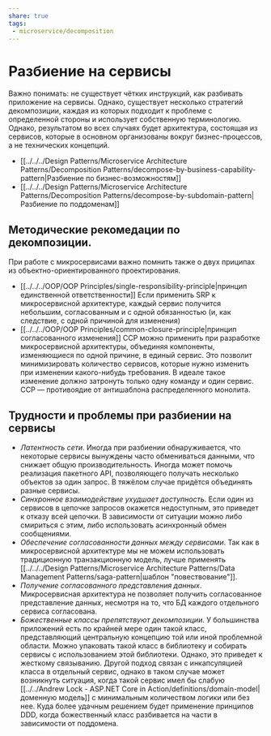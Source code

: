 ```yaml
---
share: true
tags: 
 - microservice/decomposition
---
```

# Разбиение на сервисы
Важно понимать: не существует чётких инструкций, как разбивать приложение на сервисы. Однако, существует несколько стратегий декомпозиции, каждая из которых подходит к проблеме с определенной стороны и использует собственную терминологию. Однако, результатом во всех случаях будет архитектура, состоящая из сервисов, которые в основном организованы вокруг бизнес-процессов, а не технических концепций.
- [[../../../Design Patterns/Microservice Architecture Patterns/Decomposition Patterns/decompose-by-business-capability-pattern|Разбиение по бизнес-возможностям]]
- [[../../../Design Patterns/Microservice Architecture Patterns/Decomposition Patterns/decompose-by-subdomain-pattern|Разбиение по поддоменам]]

## Методические рекомедации по декомпозиции.
При работе с микросервисами важно помнить также о двух приципах из объектно-ориентированного проектирования.
- [[../../../OOP/OOP Principles/single-responsibility-principle|принцип единственной ответственности]]
Если применить SRP к микросервисной архитектуре, каждый сервис получится небольшим, согласованным и с одной обязанностью (и, как следствие, с одной причиной для изменения)
- [[../../../OOP/OOP Principles/common-closure-principle|принцип согласованного изменения]]
CCP можно применить при разработке микросервисной архитектуры, объединяя компоненты, изменяющиеся по одной причине, в единый сервис. Это позволит минимизировать количество сервисов, которые нужно изменить при изменении какого-нибудь требования. В идеале такое изменение должно затронуть только одну команду и один сервис. CCP — противоядие от антишаблона распределенного монолита.

## Трудности и проблемы при разбиении на сервисы
- *Латентность сети*. Иногда при разбиении обнаруживается, что некоторые сервисы вынуждены часто обмениваться данными, что снижает общую производительность. Иногда может помочь реализация пакетного API, позволяющего получать несколько объектов за один запрос. В тяжёлом случае придётся объединять разные сервисы.
- *Синхронное взаимодействие ухудшает доступность*. Если один из сервисов в цепочке запросов окажется недоступным, это приведет к отказу всей цепочки. В зависимости от ситуации можно либо смириться с этим, либо использовать асинхронный обмен сообщениями.
- *Обеспечение согласованности данных между сервисами*. Так как в микросервисной архитектуре мы не можем использовать традиционную транзакционную модель, лучше применять [[../../../Design Patterns/Microservice Architecture Patterns/Data Management Patterns/saga-pattern|шаблон "повествование"]]. 
- *Получение согласованного представления данных*. Микросервисная архитектура не позволяет получить согласованное представление данных, несмотря на то, что БД каждого отдельного сервиса согласована.
- *Божественные классы препятствуют декомпозиции*. У большинства приложений есть по крайней мере один такой класс, представляющий центральную концепцию той или иной проблемной области. Можно упаковать такой класс в библиотеку и собирать сервисы с использованием этой библиотеки. Однако, это приведет к жесткому связыванию. Другой подход связан с инкапсуляцией класса в отдельный сервис, однако в таком случае может возникнуть ситуация, когда такой сервис имел бы слабую [[../../Andrew Lock - ASP.NET Core in Action/definitions/domain-model|доменную модель]] с минимальным количеством логики или без нее.  Куда более удачным решением будет применение принципов DDD, когда божественный класс разбивается на части в зависимости от поддомена.
